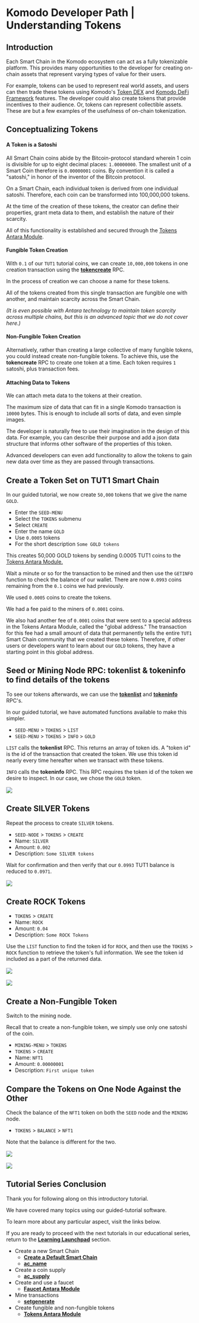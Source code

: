 # Komodo Developer Path | Understanding Tokens

## Introduction

Each Smart Chain in the Komodo ecosystem can act as a fully tokenizable platform. This provides many opportunities to the developer for creating on-chain assets that represent varying types of value for their users.

For example, tokens can be used to represent real world assets, and users can then trade these tokens using Komodo's [Token DEX](../../../basic-docs/antara/antara-api/tokens.html) and [Komodo DeFi Framework](../../../basic-docs/atomicdex/atomicdex-tutorials/introduction-to-atomicdex.html) features. The developer could also create tokens that provide incentives to their audience. Or, tokens can represent collectible assets. These are but a few examples of the usefulness of on-chain tokenization.

## Conceptualizing Tokens

#### A Token is a Satoshi

All Smart Chain coins abide by the Bitcoin-protocol standard wherein 1 coin is divisible for up to eight decimal places: `1.00000000`. The smallest unit of a Smart Coin therefore is `0.00000001` coins. By convention it is called a "satoshi," in honor of the inventor of the Bitcoin protocol.

On a Smart Chain, each individual token is derived from one individual satoshi. Therefore, each coin can be transformed into 100,000,000 tokens.

At the time of the creation of these tokens, the creator can define their properties, grant meta data to them, and establish the nature of their scarcity.

All of this functionality is established and secured through the [Tokens Antara Module](../../../basic-docs/antara/antara-api/tokens.html).

#### Fungible Token Creation

With `0.1` of our `TUT1` tutorial coins, we can create `10,000,000` tokens in one creation transaction using the [<b>tokencreate</b>](../../../basic-docs/antara/antara-api/tokens.html#tokencreate) RPC.

In the process of creation we can choose a name for these tokens.

All of the tokens created from this single transaction are fungible one with another, and maintain scarcity across the Smart Chain.

_(It is even possible with Antara technology to maintain token scarcity across multiple chains, but this is an advanced topic that we do not cover here.)_

#### Non-Fungible Token Creation

Alternatively, rather than creating a large collective of many fungible tokens, you could instead create non-fungible tokens. To achieve this, use the <b>tokencreate</b> RPC to create one token at a time. Each token requires `1` satoshi, plus transaction fees.

#### Attaching Data to Tokens

We can attach meta data to the tokens at their creation.

The maximum size of data that can fit in a single Komodo transaction is `10000` bytes. This is enough to include all sorts of data, and even simple images.

The developer is naturally free to use their imagination in the design of this data. For example, you can describe their purpose and add a json data structure that informs other software of the properties of this token.

Advanced developers can even add functionality to allow the tokens to gain new data over time as they are passed through transactions.

## Create a Token Set on TUT1 Smart Chain

In our guided tutorial, we now create `50,000` tokens that we give the name `GOLD`.

- Enter the `SEED-MENU`
- Select the `TOKENS` submenu
- Select `CREATE`
- Enter the name `GOLD`
- Use `0.0005` tokens
- For the short description `Some GOLD tokens`

This creates 50,000 GOLD tokens by sending 0.0005 TUT1 coins to the [Tokens Antara Module.](../../../basic-docs/antara/antara-api/tokens.html#introduction)

Wait a minute or so for the transaction to be mined and then use the `GETINFO` function to check the balance of our wallet. There are now `0.0993` coins remaining from the `0.1` coins we had previously.

We used `0.0005` coins to create the tokens.

We had a fee paid to the miners of `0.0001` coins.

We also had another fee of `0.0001` coins that were sent to a special address in the Tokens Antara Module, called the "global address." The transaction for this fee had a small amount of data that permanently tells the entire `TUT1` Smart Chain community that we created these tokens. Therefore, if other users or developers want to learn about our `GOLD` tokens, they have a starting point in this global address.

## Seed or Mining Node RPC: tokenlist & tokeninfo to find details of the tokens

To see our tokens afterwards, we can use the [<b>tokenlist</b>](../../../basic-docs/antara/antara-api/tokens.html#tokenlist) and [<b>tokeninfo</b>](../../../basic-docs/antara/antara-api/tokens.html#tokeninfo) RPC's.

In our guided tutorial, we have automated functions available to make this simpler.

- `SEED-MENU` > `TOKENS` > `LIST`
- `SEED-MENU` > `TOKENS` > `INFO` > `GOLD`

`LIST` calls the <b>tokenlist</b> RPC. This returns an array of token ids. A "token id" is the id of the transaction that created the token. We use this token id nearly every time hereafter when we transact with these tokens.

`INFO` calls the <b>tokeninfo</b> RPC. This RPC requires the token id of the token we desire to inspect. In our case, we chose the `GOLD` token.

<div style="clear: both; margin-top: 1rem; margin-bottom: 1rem; display: block;">

<img src="/2019-06-24-tutorial-4-img-1.png">

</div>

## Create SILVER Tokens

Repeat the process to create `SILVER` tokens.

- `SEED-NODE` > `TOKENS` > `CREATE`
- Name: `SILVER`
- Amount: `0.002`
- Description: `Some SILVER tokens`

Wait for confirmation and then verify that our `0.0993` TUT1 balance is reduced to `0.0971`.

<div style="clear: both; margin-top: 1rem; margin-bottom: 1rem; display: block;">

<img src="/2019-06-24-tutorial-4-img-2.png">

</div>

## Create ROCK Tokens

- `TOKENS` > `CREATE`
- Name: `ROCK`
- Amount: `0.04`
- Description: `Some ROCK Tokens`

Use the `LIST` function to find the token id for `ROCK`, and then use the `TOKENS` > `ROCK` function to retrieve the token's full information. We see the token id included as a part of the returned data.

<div style="clear: both; margin-top: 1rem; margin-bottom: 1rem; display: block;">

<img src="/2019-06-24-tutorial-4-img-3.png">

</div>

<div style="clear: both; margin-top: 1rem; margin-bottom: 1rem; display: block;">

<img src="/2019-06-24-tutorial-4-img-4.png">

</div>

## Create a Non-Fungible Token

Switch to the mining node.

Recall that to create a non-fungible token, we simply use only one satoshi of the coin.

- `MINING-MENU` > `TOKENS`
- `TOKENS` > `CREATE`
- Name: `NFT1`
- Amount: `0.00000001`
- Description: `First unique token`

## Compare the Tokens on One Node Against the Other

Check the balance of the `NFT1` token on both the `SEED` node and the `MINING` node.

- `TOKENS` > `BALANCE` > `NFT1`

Note that the balance is different for the two.

<div style="clear: both; margin-top: 1rem; margin-bottom: 1rem; display: block;">

<img src="/2019-06-24-tutorial-4-img-6.png">

</div>

<div style="clear: both; margin-top: 1rem; margin-bottom: 1rem; display: block;">

<img src="/2019-06-24-tutorial-4-img-7.png">

</div>

## Tutorial Series Conclusion

Thank you for following along on this introductory tutorial.

We have covered many topics using our guided-tutorial software.

To learn more about any particular aspect, visit the links below.

If you are ready to proceed with the next tutorials in our educational series, return to the [<b>Learning Launchpad</b>](../../../basic-docs/start-here/learning-launchpad/learning-path-outline.html#introduction) section.

- Create a new Smart Chain
  - [<b>Create a Default Smart Chain</b>](../../../basic-docs/smart-chains/smart-chain-tutorials/create-a-default-smart-chain.html#creating-a-new-smart-chain)
  - [<b>ac_name</b>](../../../basic-docs/antara/antara-setup/antara-customizations.html#ac-name)
- Create a coin supply
  - [<b>ac_supply</b>](../../../basic-docs/antara/antara-setup/antara-customizations.html#ac-supply)
- Create and use a faucet
  - [<b>Faucet Antara Module</b>](../../../basic-docs/antara/antara-api/faucet.html#introduction)
- Mine transactions
  - [<b>setgenerate</b>](../../../basic-docs/smart-chains/smart-chain-api/generate.html#setgenerate)
- Create fungible and non-fungible tokens
  - [<b>Tokens Antara Module </b>](../../../basic-docs/antara/antara-api/tokens.html#introduction)
